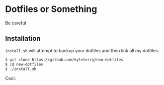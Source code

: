 # Dotfiles or Something

Be careful

## Installation

`install.sh` will attempt to backup your dotfiles and then link all my dotfiles.

```bash
$ git clone https://github.com/kyleterry/new-dotfiles
$ cd new-dotfiles
$ ./install.sh
```

Cool.
